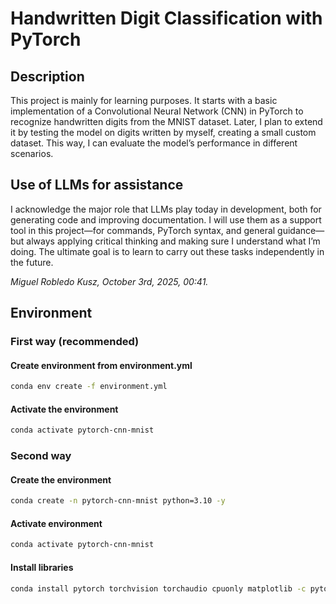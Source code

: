 # Handwritten Digit Classification with PyTorch

## Description

This project is mainly for learning purposes. It starts with a basic implementation of a Convolutional Neural Network (CNN) in PyTorch to recognize handwritten digits from the MNIST dataset.
Later, I plan to extend it by testing the model on digits written by myself, creating a small custom dataset. This way, I can evaluate the model’s performance in different scenarios.


## Use of LLMs for assistance

I acknowledge the major role that LLMs play today in development, both for generating code and improving documentation. I will use them as a support tool in this project—for commands, PyTorch syntax, and general guidance—but always applying critical thinking and making sure I understand what I’m doing. The ultimate goal is to learn to carry out these tasks independently in the future.

*Miguel Robledo Kusz, October 3rd, 2025, 00:41.*

## Environment

### First way (recommended)

#### Create environment from environment.yml

```bash
conda env create -f environment.yml
```

#### Activate the environment

```bash
conda activate pytorch-cnn-mnist
```

### Second way

#### Create the environment

```bash
conda create -n pytorch-cnn-mnist python=3.10 -y
```

#### Activate environment
```bash
conda activate pytorch-cnn-mnist
```

#### Install libraries
```bash
conda install pytorch torchvision torchaudio cpuonly matplotlib -c pytorch
```

